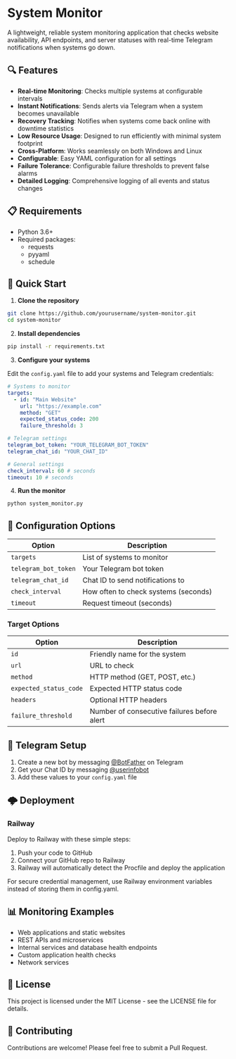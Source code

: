 # System Monitor

A lightweight, reliable system monitoring application that checks website availability, API endpoints, and server statuses with real-time Telegram notifications when systems go down.

## 🔍 Features

- **Real-time Monitoring**: Checks multiple systems at configurable intervals
- **Instant Notifications**: Sends alerts via Telegram when a system becomes unavailable
- **Recovery Tracking**: Notifies when systems come back online with downtime statistics
- **Low Resource Usage**: Designed to run efficiently with minimal system footprint
- **Cross-Platform**: Works seamlessly on both Windows and Linux
- **Configurable**: Easy YAML configuration for all settings
- **Failure Tolerance**: Configurable failure thresholds to prevent false alarms
- **Detailed Logging**: Comprehensive logging of all events and status changes

## 📋 Requirements

- Python 3.6+
- Required packages:
  - requests
  - pyyaml
  - schedule

## 🚀 Quick Start

1. **Clone the repository**

```bash
git clone https://github.com/yourusername/system-monitor.git
cd system-monitor
```

2. **Install dependencies**

```bash
pip install -r requirements.txt
```

3. **Configure your systems**

Edit the `config.yaml` file to add your systems and Telegram credentials:

```yaml
# Systems to monitor
targets:
  - id: "Main Website"
    url: "https://example.com"
    method: "GET"
    expected_status_code: 200
    failure_threshold: 3

# Telegram settings
telegram_bot_token: "YOUR_TELEGRAM_BOT_TOKEN"
telegram_chat_id: "YOUR_CHAT_ID"

# General settings
check_interval: 60 # seconds
timeout: 10 # seconds
```

4. **Run the monitor**

```bash
python system_monitor.py
```

## 🔧 Configuration Options

| Option               | Description                          |
| -------------------- | ------------------------------------ |
| `targets`            | List of systems to monitor           |
| `telegram_bot_token` | Your Telegram bot token              |
| `telegram_chat_id`   | Chat ID to send notifications to     |
| `check_interval`     | How often to check systems (seconds) |
| `timeout`            | Request timeout (seconds)            |

### Target Options

| Option                 | Description                                 |
| ---------------------- | ------------------------------------------- |
| `id`                   | Friendly name for the system                |
| `url`                  | URL to check                                |
| `method`               | HTTP method (GET, POST, etc.)               |
| `expected_status_code` | Expected HTTP status code                   |
| `headers`              | Optional HTTP headers                       |
| `failure_threshold`    | Number of consecutive failures before alert |

## 📱 Telegram Setup

1. Create a new bot by messaging [@BotFather](https://t.me/BotFather) on Telegram
2. Get your Chat ID by messaging [@userinfobot](https://t.me/userinfobot)
3. Add these values to your `config.yaml` file

## 🌩️ Deployment

### Railway

Deploy to Railway with these simple steps:

1. Push your code to GitHub
2. Connect your GitHub repo to Railway
3. Railway will automatically detect the Procfile and deploy the application

For secure credential management, use Railway environment variables instead of storing them in config.yaml.

## 📊 Monitoring Examples

- Web applications and static websites
- REST APIs and microservices
- Internal services and database health endpoints
- Custom application health checks
- Network services

## 📝 License

This project is licensed under the MIT License - see the LICENSE file for details.

## 🤝 Contributing

Contributions are welcome! Please feel free to submit a Pull Request.
